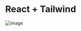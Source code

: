 # React + Tailwind

![image](https://github.com/user-attachments/assets/7d78c64c-de2f-4499-8e54-4e7c0bfb9745)
